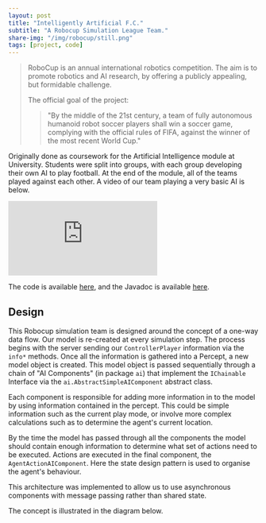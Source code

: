 ```yaml
---
layout: post
title: "Intelligently Artificial F.C."
subtitle: "A Robocup Simulation League Team."
share-img: "/img/robocup/still.png"
tags: [project, code]
---
```


<div>
	<blockquote cite="https://en.wikipedia.org/wiki/RoboCup">
		<p>
			RoboCup is an annual international robotics competition. The aim is to promote robotics and AI research, by offering a publicly appealing, but formidable challenge.
		</p>
		The official goal of the project:
		<br>
		<blockquote>
			"By the middle of the 21st century, a team of fully autonomous humanoid robot soccer players shall win a soccer game, complying with the official rules of FIFA, against the winner of the most recent World Cup."			
		</blockquote>
	</blockquote>
</div>

Originally done as coursework for the Artificial Intelligence module at University. Students were split into groups, with each group developing their own AI to play football. At the end of the module, all of the teams played against each other. A video of our team playing a very basic AI is below.

<div class="resp-iframe-container text-center">
	<iframe class="resp-iframe" src="https://player.vimeo.com/video/155558305" frameborder="0" webkitallowfullscreen mozallowfullscreen allowfullscreen></iframe>
</div>

The code is available [here](https://github.com/JamesFrost/robocup), and the Javadoc is available [here](http://ragnarula.github.io/robocup).

## Design
This Robocup simulation team is designed around the concept of a one-way data flow. Our model is re-created at every simulation step. The process begins with the server sending our ```ControllerPlayer``` information via the ```info*``` methods. Once all the information is gathered into a Percept, a new model object is created. This model object is passed sequentially through a chain of "AI Components" (in package ```ai```) that implement the ```IChainable``` Interface via the ```ai.AbstractSimpleAIComponent``` abstract class.

Each component is responsible for adding more information in to the model by using information contained in the percept. This could be simple information such as the current play mode, or involve more complex calculations such as to determine the agent's current location.

By the time the model has passed through all the components the model should contain enough information to determine what set of actions need to be executed. Actions are executed in the final component, the ```AgentActionAIComponent```. Here the state design pattern is used to organise the agent's behaviour.

This architecture was implemented to allow us to use asynchronous components with message passing rather than shared state.

The concept is illustrated in the diagram below.

<img data-normal="/img/robocup/dataflow.jpg">
